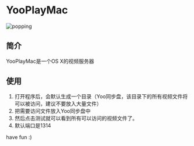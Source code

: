 # YooPlayMac
![popping](http://img3.douban.com/view/photo/photo/public/p2229614212.jpg)

## 简介
YooPlayMac是一个OS X的视频服务器

## 使用
1. 打开程序后，会默认生成一个目录（Yoo同步盘，该目录下的所有视频文件将可以被访问，建议不要放入大量文件）
2. 把需要访问文件放入Yoo同步盘中
3. 然后点击测试就可以看到所有可以访问的视频文件了。
4. 默认端口是1314

have fun :)
